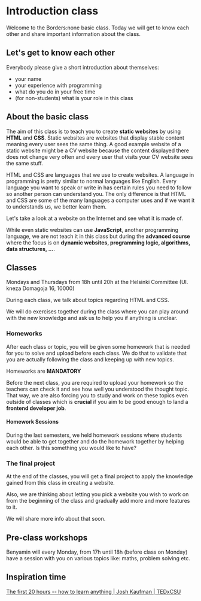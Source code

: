 # Introduction class

Welcome to the Borders:none basic class. Today we will get to know each other and share important information about the class.

## Let's get to know each other

Everybody please give a short introduction about themselves:
- your name
- your experience with programming
- what do you do in your free time 
- (for non-students) what is your role in this class

## About the basic class

The aim of this class is to teach you to create **static websites** by using **HTML** and **CSS**. Static websites are websites that display stable content meaning every user sees the same thing. A good example website of a static website might be a CV website because the content displayed there does not change very often and every user that visits your CV website sees the same stuff.

HTML and CSS are languages that we use to create websites. A language in programming is pretty similar to normal languages like English. Every language you want to speak or write in has certain rules you need to follow so another person can understand you. The only difference is that HTML and CSS are some of the many languages a computer uses and if we want it to understands us, we better learn them. 

Let's take a look at a website on the Internet and see what it is made of.

While even static websites can use **JavaScript**, another programming language, we are not teach it in this class but during the **advanced course** where the focus is on **dynamic websites, programming logic, algorithms, data structures, ...**.

## Classes

Mondays and Thursdays from 18h until 20h at the Helsinki Committee (Ul. kneza Domagoja 16, 10000)

During each class, we talk about topics regarding HTML and CSS.

We will do exercises together during the class where you can play around with the new knowledge and ask us to help you if anything is unclear.

### Homeworks

After each class or topic, you will be given some homework that is needed for you to solve and upload before each class. We do that to validate that you are actually following the class and keeping up with new topics. 

Homeworks are **MANDATORY**

Before the next class, you are required to upload your homework so the teachers can check it and see how well you understood the thought topic. That way, we are also forcing you to study and work on these topics even outside of classes which is **crucial** if you aim to be good enough to land a **frontend developer job**.

#### Homework Sessions

During the last semesters, we held homework sessions where students would be able to get together and do the homework together by helping each other. Is this something you would like to have?

### The final project

At the end of the classes, you will get a final project to apply the knowledge gained from this class in creating a website.

Also, we are thinking about letting you pick a website you wish to work on from the beginning of the class and gradually add more and more features to it.

We will share more info about that soon.

## Pre-class workshops

Benyamin will every Monday, from 17h until 18h (before class on Monday) have a session with you on various topics like: maths, problem solving etc.

## Inspiration time

[The first 20 hours -- how to learn anything | Josh Kaufman | TEDxCSU
](https://www.youtube.com/watch?v=5MgBikgcWnY)




